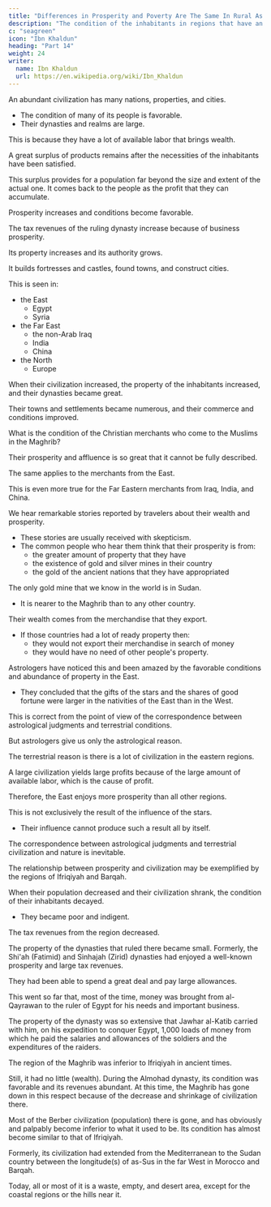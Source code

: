 ```yaml
---
title: "Differences in Prosperity and Poverty Are The Same In Rural As In Urban"
description: "The condition of the inhabitants in regions that have an abundant civilization and contain numerous nations and many inhabitants is favorable"
c: "seagreen"
icon: "Ibn Khaldun"
heading: "Part 14"
weight: 24
writer:
  name: Ibn Khaldun
  url: https://en.wikipedia.org/wiki/Ibn_Khaldun
---
```



<!-- ## 14. Differences with regard to prosperity and poverty are the same in countries as in cities -->

An abundant civilization has many nations, properties, and cities.
- The condition of many of its people is favorable. 
- Their dynasties and realms are large.

This is because they have a lot of available labor that brings wealth.

A great surplus of products remains after the necessities of the inhabitants have been satisfied. 

This surplus provides for a population far beyond the size and extent of the actual one. It comes back to the people as the profit that they can accumulate.

<!-- , as we shall mention in the chapter on (the ways of) making a living and the explanation of
sustenance and profit. 118 -->

Prosperity increases and conditions become favorable. 

The tax revenues of the ruling dynasty increase because of business prosperity.

Its property increases and its authority grows.

It builds fortresses and castles, found towns, and construct cities.

This is seen in:
- the East
  - Egypt
  - Syria
- the Far East
  - the non-Arab Iraq
  - India
  - China
- the North
  - Europe 

When their civilization increased, the property of the inhabitants increased, and their dynasties became great.

Their towns and settlements became numerous, and their commerce and conditions improved.


What is the condition of the Christian merchants who come to the Muslims in the Maghrib?

Their prosperity and affluence is so great that it cannot be fully described.

The same applies to the merchants from the East.

This is even more true for the Far Eastern merchants from Iraq, India, and China. 

We hear remarkable stories reported by travelers about their wealth and prosperity.
- These stories are usually received with skepticism. 
- The common people who hear them think that their prosperity is from:
  - the greater amount of property that they have
  - the existence of gold and silver mines in their country
  - the gold of the ancient nations that they have appropriated

The only gold mine that we know in the world is in Sudan.
- It is nearer to the Maghrib than to any other country. 

Their wealth comes from the merchandise that they export. 
- If those countries had a lot of ready property then:
  - they would not export their merchandise in search of money
  - they would have no need of other people's property.

Astrologers have noticed this and been amazed by the favorable conditions and abundance of property in the East.
- They concluded that the gifts of the stars and the shares of good fortune were larger in the nativities of the East than in the West. 

This is correct from the point of view of the correspondence between astrological judgments and terrestrial conditions. 

But astrologers give us only the astrological reason.

The terrestrial reason is there is a lot of civilization in the eastern regions.

A large civilization yields large profits because of the large amount of available labor, which is the cause of profit.

Therefore, the East enjoys more prosperity than all other regions.

This is not exclusively the result of the influence of the stars.
- Their influence cannot produce such a result all by itself. 

The correspondence between astrological judgments and terrestrial civilization and nature is inevitable.

The relationship between prosperity and civilization may be exemplified by the regions of Ifriqiyah and Barqah.

When their population decreased and their civilization shrank, the condition of their inhabitants decayed.
- They became poor and indigent.

The tax revenues from the region decreased. 

The property of the dynasties that ruled there became small. Formerly, the Shi'ah (Fatimid) and Sinhajah (Zirid) dynasties had enjoyed a well-known prosperity and large tax revenues.

They had been able to spend a great deal and pay large allowances. 
 
This went so far that, most of the time, money was brought from al-Qayrawan to the ruler of Egypt for his
needs and important business. 

The property of the dynasty was so extensive that Jawhar al-Katib carried with him, on his expedition to conquer Egypt, 1,000 loads of money from which he paid the salaries and allowances of the soldiers and the expenditures of the raiders.

The region of the Maghrib was inferior to Ifriqiyah in ancient times.

Still, it had no little (wealth). During the Almohad dynasty, its condition was favorable and its revenues abundant. At this time, the Maghrib has gone down in this respect because of the decrease and shrinkage of civilization there. 

Most of the Berber civilization (population) there is gone, and has obviously and palpably become inferior to what it used to be. Its condition has almost become similar to that of Ifriqiyah. 

Formerly, its civilization had extended from the Mediterranean to the Sudan country between the longitude(s) of as-Sus in the far West in Morocco and Barqah.

Today, all or most of it is a waste, empty, and desert area, except for the coastal regions or the hills near it.
